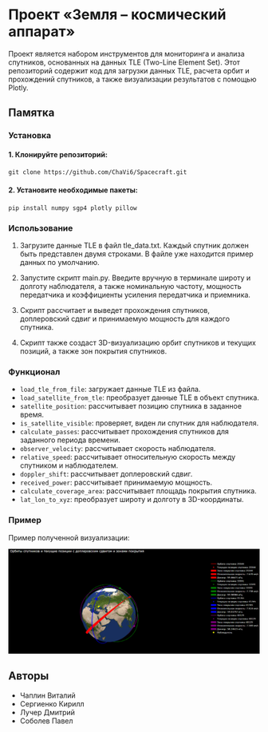 # Проект «Земля – космический аппарат»

Проект является набором инструментов для мониторинга и анализа спутников, основанных на данных TLE (Two-Line Element Set). Этот репозиторий содержит код для загрузки данных TLE, расчета орбит и прохождений спутников, а также визуализации результатов с помощью Plotly.

## Памятка

### Установка

#### 1. Клонируйте репозиторий:

```
git clone https://github.com/ChaVi6/Spacecraft.git
```

#### 2. Установите необходимые пакеты:

```
pip install numpy sgp4 plotly pillow
```

### Использование

1. Загрузите данные TLE в файл tle_data.txt. Каждый спутник должен быть представлен двумя строками. В файле уже находится пример данных по умолчанию.

2. Запустите скрипт main.py. Введите вручную в терминале широту и долготу наблюдателя, а также номинальную частоту, мощность передатчика и коэффициенты усиления передатчика и приемника.

3. Скрипт рассчитает и выведет прохождения спутников, доплеровский сдвиг и принимаемую мощность для каждого спутника.

4. Скрипт также создаст 3D-визуализацию орбит спутников и текущих позиций, а также зон покрытия спутников.

### Функционал

- `load_tle_from_file`: загружает данные TLE из файла.
- `load_satellite_from_tle`: преобразует данные TLE в объект спутника.
- `satellite_position`: рассчитывает позицию спутника в заданное время.
- `is_satellite_visible`: проверяет, виден ли спутник для наблюдателя.
- `calculate_passes`: рассчитывает прохождения спутников для заданного периода времени.
- `observer_velocity`: рассчитывает скорость наблюдателя.
- `relative_speed`: рассчитывает относительную скорость между спутником и наблюдателем.
- `doppler_shift`: рассчитывает доплеровский сдвиг.
- `received_power`: рассчитывает принимаемую мощность.
- `calculate_coverage_area`: рассчитывает площадь покрытия спутника.
- `lat_lon_to_xyz`: преобразует широту и долготу в 3D-координаты.

### Пример

Пример полученной визуализации:

![Пример визуализации](example/example.png)

## Авторы

- Чаплин Виталий
- Сергиенко Кирилл
- Лучер Дмитрий
- Соболев Павел
